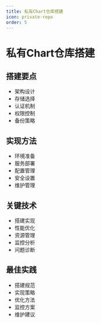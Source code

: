 ```yaml
---
title: 私有Chart仓库搭建
icon: private-repo
order: 5
---
```


# 私有Chart仓库搭建

## 搭建要点
- 架构设计
- 存储选择
- 认证机制
- 权限控制
- 备份策略

## 实现方法
- 环境准备
- 服务部署
- 配置管理
- 安全设置
- 维护管理

## 关键技术
- 搭建实现
- 性能优化
- 资源管理
- 监控分析
- 问题诊断

## 最佳实践
- 搭建规范
- 实现策略
- 优化方法
- 监控方案
- 维护建议
